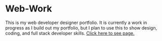 # Web-Work 

This is my web developer designer portfolio.
It is currently a work in progress as I build out my portfolio, 
but I plan to use this to show design, coding, and full stack developer skills.
<a href = "https://preview.c9users.io/ravenn706/webwork/multipagePortfolio/index.html?_c9_id=livepreview1&_c9_host=https://ide.c9.io"> Click here to see page.</a>
